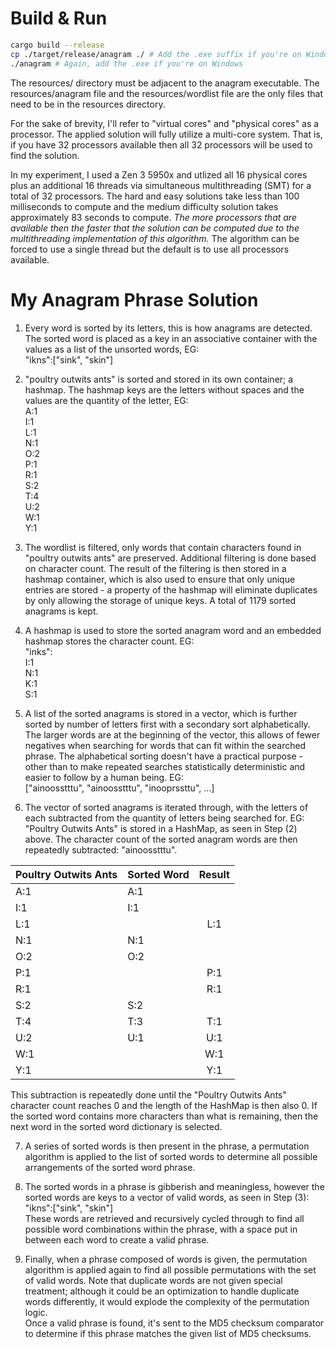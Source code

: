 # Build & Run
```bash
cargo build --release
cp ./target/release/anagram ./ # Add the .exe suffix if you're on Windows
./anagram # Again, add the .exe if you're on Windows
```
The resources/ directory must be adjacent to the anagram executable. The resources/anagram file and the resources/wordlist file are the only files that need to be in the resources directory.

For the sake of brevity, I'll refer to "virtual cores" and "physical cores" as a processor. The applied solution will fully utilize a multi-core system. That is, if you have 32 processors available then all 32 processors will be used to find the solution.

In my experiment, I used a Zen 3 5950x and utlized all 16 physical cores plus an additional 16 threads via simultaneous multithreading (SMT) for a total of 32 processors. The hard and easy solutions take less than 100 milliseconds to compute and the medium difficulty solution takes approximately 83 seconds to compute. _The more processors that are available then the faster that the solution can be computed due to the multithreading implementation of this algorithm._ The algorithm can be forced to use a single thread but the default is to use all processors available.


# My Anagram Phrase Solution

1. Every word is sorted by its letters, this is how anagrams are detected. The sorted word is placed as a key in an associative container with the values as a list of the unsorted words, EG:  
"ikns":["sink", "skin"]  

2. "poultry outwits ants" is sorted and stored in its own container; a hashmap. The hashmap keys are the letters without spaces and the values are the quantity of the letter, EG:  
A:1  
I:1  
L:1  
N:1  
O:2  
P:1  
R:1  
S:2  
T:4  
U:2  
W:1  
Y:1

3. The wordlist is filtered, only words that contain characters found in "poultry outwits ants" are preserved. Additional filtering is done based on character count. The result of the filtering is then stored in a hashmap container, which is also used to ensure that only unique entries are stored - a property of the hashmap will eliminate duplicates by only allowing the storage of unique keys.  A total of 1179 sorted anagrams is kept.

4. A hashmap is used to store the sorted anagram word and an embedded hashmap stores the character count. EG:  
"inks":  
I:1  
N:1  
K:1  
S:1

5. A list of the sorted anagrams is stored in a vector, which is further sorted by number of letters first with a secondary sort alphabetically. The larger words are at the beginning of the vector, this allows of fewer negatives when searching for words that can fit within the searched phrase. The alphabetical sorting doesn't have a practical purpose - other than to make repeated searches statistically deterministic and easier to follow by a human being. EG:  
["ainoosstttu", "ainoosstttu", "inooprssttu", ...]

6. The vector of sorted anagrams is iterated through, with the letters of each subtracted from the quantity of letters being searched for. EG:  
"Poultry Outwits Ants" is stored in a HashMap, as seen in Step (2) above. The character count of the sorted anagram words are then repeatedly subtracted: "ainoosstttu".

| Poultry Outwits Ants | Sorted Word | Result      |
|:---------------------|:------------|:-----------:|
|         A:1          |    A:1      |             |  
|         I:1          |    I:1      |             |  
|         L:1          |             |   L:1       |  
|         N:1          |    N:1      |             |  
|         O:2          |    O:2      |             |  
|         P:1          |             |   P:1       |  
|         R:1          |             |   R:1       |  
|         S:2          |    S:2      |             |  
|         T:4          |    T:3      |   T:1       |  
|         U:2          |    U:1      |   U:1       |  
|         W:1          |             |   W:1       |  
|         Y:1          |             |   Y:1       |

This subtraction is repeatedly done until the "Poultry Outwits Ants" character count reaches 0 and the length of the HashMap is then also 0. If the sorted word contains more characters than what is remaining, then the next word in the sorted word dictionary is selected.

7. A series of sorted words is then present in the phrase, a permutation algorithm is applied to the list of sorted words to determine all possible arrangements of the sorted word phrase.

8. The sorted words in a phrase is gibberish and meaningless, however the sorted words are keys to a vector of valid words, as seen in Step (3):  
"ikns":["sink", "skin"]  
These words are retrieved and recursively cycled through to find all possible word combinations within the phrase, with a space put in between each word to create a valid phrase.  

9. Finally, when a phrase composed of words is given, the permutation algorithm is applied again to find all possible permutations with the set of valid words. Note that duplicate words are not given special treatment; although it could be an optimization to handle duplicate words differently, it would explode the complexity of the permutation logic.  
Once a valid phrase is found, it's sent to the MD5 checksum comparator to determine if this phrase matches the given list of MD5 checksums.
